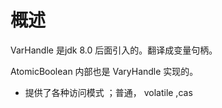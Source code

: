 # 概述

VarHandle 是jdk 8.0 后面引入的。翻译成变量句柄。

AtomicBoolean 内部也是 VaryHandle 实现的。

- 提供了各种访问模式 ；普通， volatile ,cas
  

  